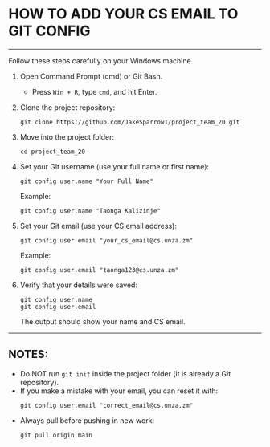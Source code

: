# HOW TO ADD YOUR CS EMAIL TO GIT CONFIG

---

Follow these steps carefully on your Windows machine.

1. Open Command Prompt (cmd) or Git Bash.

   - Press `Win + R`, type `cmd`, and hit Enter.

2. Clone the project repository:

   ```
   git clone https://github.com/JakeSparrow1/project_team_20.git
   ```

3. Move into the project folder:

   ```
   cd project_team_20
   ```

4. Set your Git username (use your full name or first name):

   ```
   git config user.name "Your Full Name"
   ```

   Example:

   ```
   git config user.name "Taonga Kalizinje"
   ```

5. Set your Git email (use your CS email address):

   ```
   git config user.email "your_cs_email@cs.unza.zm"
   ```

   Example:

   ```
   git config user.email "taonga123@cs.unza.zm"
   ```

6. Verify that your details were saved:

   ```
   git config user.name
   git config user.email
   ```

   The output should show your name and CS email.

---

## NOTES:

- Do NOT run `git init` inside the project folder (it is already a Git repository).
- If you make a mistake with your email, you can reset it with:
  ```
  git config user.email "correct_email@cs.unza.zm"
  ```
- Always pull before pushing in new work:
  ```
  git pull origin main
  ```
